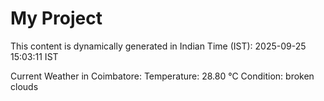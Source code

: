 # My Project

This content is dynamically generated in Indian Time (IST): 2025-09-25 15:03:11 IST


Current Weather in Coimbatore:
Temperature: 28.80 °C
Condition: broken clouds
